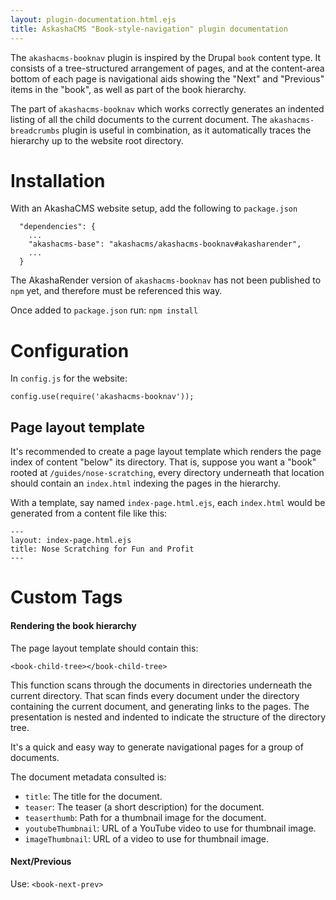 ```yaml
---
layout: plugin-documentation.html.ejs
title: AskashaCMS "Book-style-navigation" plugin documentation
---
```


The `akashacms-booknav` plugin is inspired by the Drupal `book` content type.  It consists of a tree-structured arrangement of pages, and at the content-area bottom of each page is navigational aids showing the "Next" and "Previous" items in the "book", as well as part of the book hierarchy.

The part of `akashacms-booknav` which works correctly generates an indented listing of all the child documents to the current document.  The `akashacms-breadcrumbs` plugin is useful in combination, as it automatically traces the hierarchy up to the website root directory.

# Installation

With an AkashaCMS website setup, add the following to `package.json`

```
  "dependencies": {
    ...
    "akashacms-base": "akashacms/akashacms-booknav#akasharender",
    ...
  }
```

The AkashaRender version of `akashacms-booknav` has not been published to `npm` yet, and therefore must be referenced this way.

Once added to `package.json` run: `npm install`

# Configuration

In `config.js` for the website:

```
config.use(require('akashacms-booknav'));
```

## Page layout template

It's recommended to create a page layout template which renders the page index of content "below" its directory.  That is, suppose you want a "book" rooted at `/guides/nose-scratching`, every directory underneath that location should contain an `index.html` indexing the pages in the hierarchy.

With a template, say named `index-page.html.ejs`, each `index.html` would be generated from a content file like this:

```
---
layout: index-page.html.ejs
title: Nose Scratching for Fun and Profit
---
```

# Custom Tags


#### Rendering the book hierarchy

The page layout template should contain this:

```
<book-child-tree></book-child-tree>
```

This function scans through the documents in directories underneath the current directory.  That scan finds every document under the directory containing the current document, and generating links to the pages.  The presentation is nested and indented to indicate the structure of the directory tree.

It's a quick and easy way to generate navigational pages for a group of documents.

The document metadata consulted is:

* ```title```: The title for the document.
* ```teaser```: The teaser (a short description) for the document.
* ```teaserthumb```: Path for a thumbnail image for the document.
* ```youtubeThumbnail```: URL of a YouTube video to use for thumbnail image.
* ```imageThumbnail```: URL of a video to use for thumbnail image.

#### Next/Previous

Use: `<book-next-prev>`
